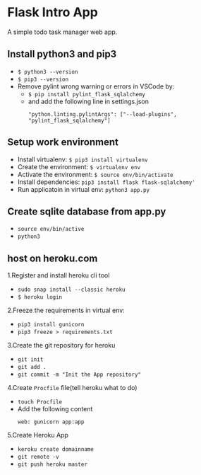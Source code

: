 # Flask Intro App
  A simple todo task manager web app.

## Install python3 and pip3

- `$ python3 --version`
- `$ pip3 --version`
- Remove pylint wrong warning or errors in VSCode by:
  - `$ pip install pylint_flask_sqlalchemy` 
  - and add the following line in settings.json
    ```
    "python.linting.pylintArgs": ["--load-plugins", "pylint_flask_sqlalchemy"]
    ```

## Setup work environment

- Install virtualenv: `$ pip3 install virtualenv`
- Create the environment: `$ virtualenv env`
- Activate the environment: `$ source env/bin/activate`
- Install dependencies: `pip3 install flask flask-sqlalchemy'`
- Run applicatoin in virtual env: `python3 app.py`

## Create sqlite database from app.py

  - `source env/bin/active`
  - `python3`

## host on heroku.com
1.Register and install heroku cli tool
- `sudo snap install --classic heroku`
- `$ heroku login`

2.Freeze the requirements in virtual env:
- `pip3 install gunicorn`
- `pip3 freeze > requirements.txt`

3.Create the git repository for heroku
- `git init`
- `git add .`
- `git commit -m "Init the App repository"`

4.Create `Procfile` file(tell heroku what to do) 
- `touch Procfile`
- Add the following content
  ```
  web: gunicorn app:app
  ```

5.Create Heroku App 
- `keroku create domainname`
- `git remote -v`
- `git push heroku master`
